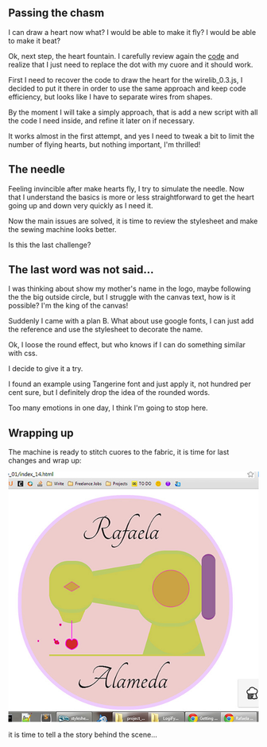 ## Passing the chasm

I can draw a heart now what? I would be able to make it fly? I would be able to make it beat? 

Ok, next step, the heart fountain. I carefully review again the [code](http://www.bit-101.com/blog/?p=3150 "code") and realize that I just need to replace the dot with my cuore and it should work.

First I need to recover the code to draw the heart for the wirelib_0.3.js, I decided to put it there in order to use the same approach and keep code efficiency, but looks like I have to separate wires from shapes.

By the moment I will take a simply approach, that is add a new script with all the code I need inside, and refine it later on if necessary.

It works almost in the first attempt, and yes I need to tweak a bit to limit the number of flying hearts, but nothing important, I'm thrilled!

## The needle

Feeling invincible after make hearts fly, I try to simulate the needle. Now that I understand the basics is more or less straightforward to get the heart going up and down very quickly as I need it.

Now the main issues are solved, it is time to review the stylesheet and make the sewing machine looks better. 

Is this the last challenge?

## The last word was not said...

I was thinking about show my mother's name in the logo, maybe following the the big outside circle, but I struggle with the canvas text, how is it possible? I'm the king of the canvas!

Suddenly I came with a plan B. What about use google fonts, I can just add the reference and use the stylesheet to decorate the name. 

Ok, I loose the round effect, but who knows if I can do something similar with css. 

I decide to give it a try.

I found an example using Tangerine font and just apply it, not hundred per cent sure, but I definitely drop the idea of the rounded words.

Too many emotions in one day, I think I'm going to stop here.


## Wrapping up

The machine is ready to stitch cuores to the fabric, it is time for last changes and wrap up:

![Rafaela Alameda Step 4](project_images/step4.jpg?raw=true "Rafaela Alameda Step 4")

it is time to tell a the story behind the scene...



 
